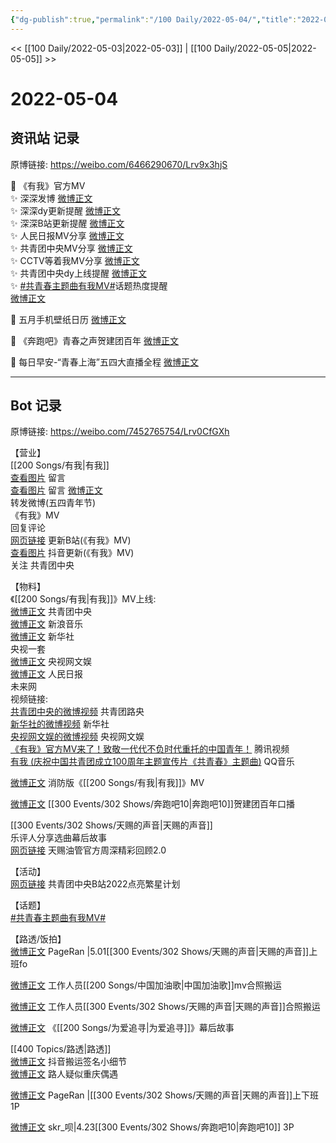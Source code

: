 ```yaml
---
{"dg-publish":true,"permalink":"/100 Daily/2022-05-04/","title":"2022-05-04","created":"2022-12-04T16:23:50.000+08:00","updated":"2023-01-09T17:24:40.658+08:00"}
---
```



<< [[100 Daily/2022-05-03\|2022-05-03]] | [[100 Daily/2022-05-05\|2022-05-05]] >>

# 2022-05-04

## 资讯站 记录

原博链接: https://weibo.com/6466290670/Lrv9x3hjS

💫 《有我》官方MV  
✨ 深深发博 [微博正文](https://m.weibo.cn/6466290670/4765346424165109)  
✨ 深深dy更新提醒 [微博正文](https://m.weibo.cn/6466290670/4765377886685131)  
✨ 深深B站更新提醒 [微博正文](https://m.weibo.cn/6466290670/4765384840844046)  
✨ 人民日报MV分享 [微博正文](https://m.weibo.cn/6466290670/4765492906820052)  
✨ 共青团中央MV分享 [微博正文](https://m.weibo.cn/6466290670/4765345002816491)  
✨ CCTV等着我MV分享 [微博正文](https://m.weibo.cn/6466290670/4765550129186231)  
✨ 共青团中央dy上线提醒 [微博正文](https://m.weibo.cn/6466290670/4765202236837332)  
✨ [#共青春主题曲有我MV#](https://s.weibo.com/weibo?q=%23%E5%85%B1%E9%9D%92%E6%98%A5%E4%B8%BB%E9%A2%98%E6%9B%B2%E6%9C%89%E6%88%91MV%23)话题热度提醒  
[微博正文](https://m.weibo.cn/6466290670/4765356737960768)

💫 五月手机壁纸日历 [微博正文](https://m.weibo.cn/6466290670/4765341932586840)

💫 《奔跑吧》青春之声贺建团百年 [微博正文](https://m.weibo.cn/6466290670/4765350467994842)

💫 每日早安-“青春上海”五四大直播全程 [微博正文](https://m.weibo.cn/6466290670/4765331992087285)

---
## Bot 记录

原博链接: https://weibo.com/7452765754/Lrv0CfGXh

【营业】  
[[200 Songs/有我\|有我]]  
[查看图片](https://wx2.sinaimg.cn/large/0088n2Pggy1h1woisowyoj30yi0eot9n.jpg) 留言 [](https://m.weibo.cn/1736988591/4764331055517377)  
[查看图片](https://wx1.sinaimg.cn/large/0088n2Pggy1h1woj9eh6bj30yi08x0t0.jpg) 留言 [微博正文](https://m.weibo.cn/3937348351/4765342293823801)  
[](https://m.weibo.cn/1736988591/4765191424967358) 转发微博(五四青年节)  
[](https://m.weibo.cn/1736988591/4765344113361592) 《有我》MV  
[](https://m.weibo.cn/1736988591/4763732301056623) 回复评论  
[网页链接](https://weibo.cn/sinaurl?u=https%3A%2F%2Fb23.tv%2FuiHhtVP) 更新B站(《有我》MV)  
[查看图片](https://wx2.sinaimg.cn/large/0088n2Pggy1h1wojvefk5j30u01hd0wi.jpg) 抖音更新(《有我》MV)  
关注 共青团中央

【物料】  
《[[200 Songs/有我\|有我]]》MV上线:  
[微博正文](https://m.weibo.cn/3937348351/4765342293823801) 共青团中央  
[微博正文](https://m.weibo.cn/1266269835/4765343022585732) 新浪音乐  
[微博正文](https://m.weibo.cn/1699432410/4765362714839414) 新华社  
[](https://m.weibo.cn/2024623547/4765381296653619) 央视一套  
[微博正文](https://m.weibo.cn/7735105675/4765413781017169) 央视网文娱  
[微博正文](https://m.weibo.cn/2803301701/4765483490085161) 人民日报  
[](https://m.weibo.cn/2409482243/4765497180558126) 未来网  
视频链接:  
[共青团中央的微博视频](https://video.weibo.com/show?fid=1034:4765344284475429) 共青团路央  
[新华社的微博视频](https://video.weibo.com/show?fid=1034:4765358670938216) 新华社  
[央视网文娱的微博视频](https://video.weibo.com/show?fid=1034:4765409363296399) 央视网文娱  
[《有我》官方MV来了！致敬一代代不负时代重托的中国青年！](https://weibo.cn/sinaurl?u=https%3A%2F%2Fv.qq.com%2Fx%2Fpage%2Fe3335gsi5kq.html) 腾讯视频  
[有我 (庆祝中国共青团成立100周年主题宣传片《共青春》主题曲)](https://weibo.cn/sinaurl?u=https%3A%2F%2Fc.y.qq.com%2Fbase%2Ffcgi-bin%2Fu%3F__%3D7if2tQhEOB7o) QQ音乐

[微博正文](https://m.weibo.cn/3549916270/4765342402873769) 消防版《[[200 Songs/有我\|有我]]》MV

[微博正文](https://m.weibo.cn/5242381821/4765347103641909) [[300 Events/302 Shows/奔跑吧10\|奔跑吧10]]贺建团百年口播

[[300 Events/302 Shows/天赐的声音\|天赐的声音]]  
[](https://m.weibo.cn/1711437447/4765477798939548) 乐评人分享选曲幕后故事  
[网页链接](https://weibo.cn/sinaurl?u=https%3A%2F%2Fyoutu.be%2F3Gn6gPWiD7Y) 天赐油管官方周深精彩回顾2.0

【活动】  
[网页链接](https://weibo.cn/sinaurl?u=https%3A%2F%2Fb23.tv%2FPQj49az) 共青团中央B站2022点亮繁星计划

【话题】  
[#共青春主题曲有我MV#](https://s.weibo.com/weibo?q=%23%E5%85%B1%E9%9D%92%E6%98%A5%E4%B8%BB%E9%A2%98%E6%9B%B2%E6%9C%89%E6%88%91MV%23)

【路透/饭拍】  
[微博正文](https://m.weibo.cn/7633014126/4765329974888556) PageRan |5.01[[300 Events/302 Shows/天赐的声音\|天赐的声音]]上班fo

[微博正文](https://m.weibo.cn/6335059267/4765424023504184) 工作人员[[200 Songs/中国加油歌\|中国加油歌]]mv合照搬运

[微博正文](https://m.weibo.cn/7633014126/4765473494798363) 工作人员[[300 Events/302 Shows/天赐的声音\|天赐的声音]]合照搬运

[微博正文](https://m.weibo.cn/5779263512/4765508219701469) 《[[200 Songs/为爱追寻\|为爱追寻]]》幕后故事

[[400 Topics/路透\|路透]]  
[微博正文](https://m.weibo.cn/7316571481/4765518257455514) 抖音搬运签名小细节  
[微博正文](https://m.weibo.cn/5178251497/4765500754365554) 路人疑似重庆偶遇

[微博正文](https://m.weibo.cn/7633014126/4765541137121412) PageRan |[[300 Events/302 Shows/天赐的声音\|天赐的声音]]上下班1P

[微博正文](https://m.weibo.cn/6433509682/4765513022968284) skr_呗|4.23[[300 Events/302 Shows/奔跑吧10\|奔跑吧10]] 3P
